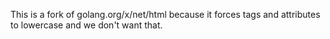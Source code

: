 This is a fork of golang.org/x/net/html because it forces
tags and attributes to lowercase and we don't want that.